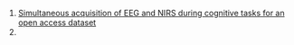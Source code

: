 1. [Simultaneous acquisition of EEG and NIRS during cognitive tasks for an open access dataset](https://www.nature.com/articles/sdata20183)
2. 
